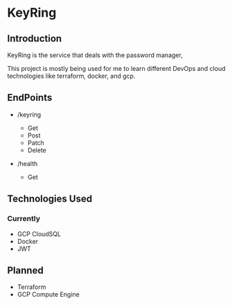 # KeyRing #

## Introduction ##

KeyRing is the service that deals with the password manager,

This project is mostly being used for me to learn different DevOps and cloud technologies like terraform, docker, and gcp.

## EndPoints ##

* /keyring
  * Get
  * Post
  * Patch
  * Delete

* /health
  * Get

## Technologies Used ##

### Currently ###

* GCP CloudSQL
* Docker
* JWT

## Planned ###

* Terraform
* GCP Compute Engine
